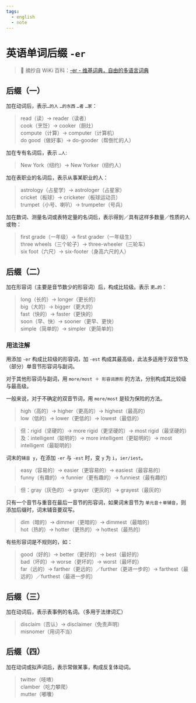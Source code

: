 ```yaml
---
tags:
  - english
  - note
---
```


# 英语单词后缀 `-er`

> 📎 摘抄自 WiKi 百科：[-er - 维基词典，自由的多语言词典](https://zh.m.wiktionary.org/zh-hans/-er)

## 后缀（一）

加在动词后，表示`…的人` `…的东西` `…者` `…家`：

> read（读）→ reader（读者）  
> cook（烹饪）→ cooker（厨灶）  
> compute（计算）→ computer（计算机）  
> do good（做好事）→ do-gooder（帮倒忙的人）

加在专有名词后，表示 `…人`:

> New York（纽约）→ New Yorker（纽约人）

加在表职业的名词后，表示从事某职业的人：

> astrology（占星学）→ astrologer（占星家）  
>  cricket（板球）→ cricketer（板球运动员）  
>  trumpet（小号、喇叭）→ trumpeter（号兵）

加在数词、测量名词或表特定量的名词后，表示得到／具有这样多数量／性质的人或物：

> first grade（一年级）→ first grader（一年级生）  
> three wheels（三个轮子）→ three-wheeler（三轮车）  
> six foot（六尺）→ six-footer（身高六尺的人）

## 后缀（二）

加在形容词（主要是音节数少的形容词）后，构成比较级。表示 `更…的`：

> long（长的）→ longer（更长的）  
> big（大的）→ bigger（更大的）  
> fast（快的）→ faster（更快的）  
> soon（早、快）→ sooner（更早、更快）  
> simple（简单的）→ simpler（更简单的）

### 用法注解

用添加 `-er` 构成比较级的形容词，加 `-est` 构成其最高级，此法多适用于双音节及（部分）单音节形容词与副词。

对于其他形容词与副词，用 `more/most ＋ 形容词原形` 的方法，分别构成其比较级与最高级。

一般来说，对于不确定的双音节词，用 `more/most` 是较为保险的方法。

> high（高的）→ higher（更高的）→ highest（最高的）  
> low（低的）→ lower（更低的）→ lowest（最低的）

> 但：rigid（坚硬的）→ more rigid（更坚硬的）→ most rigid（最坚硬的）  
> 及：intelligent（聪明的）→ more intelligent（更聪明的）→ most intelligent（最聪明的）

词末的`辅音 y`，在添加 `-er` 与 `-est` 时，变 `y` 为 `i`，`ier/iest`。

> easy（容易的）→ easier（更容易的）→ easiest（最容易的）  
> funny（有趣的）→ funnier（更有趣的）→ funniest（最有趣的）

> 但：gray（灰色的）→ grayer（更灰的）→ grayest（最灰的）

只有一个音节与重音在最后一音节的形容词，如果词末音节为 `单元音＋单辅音`，则添加后缀时，词末辅音要双写。

> dim（暗的）-> dimmer（更暗的）→ dimmest（最暗的）  
> hot（热的）-> hotter（更热的）→ hottest（最热的）

有些形容词是不规则的，如：

> good（好的）→ better（更好的）→ best（最好的）  
> bad（坏的）→ worse（更坏的）→ worst（最坏的）  
> far（远的）→ farther（更远的）／further（更进一步的）→ farthest（最远的）／furthest（最进一步的）

## 后缀（三）

加在动词后，表示表事例的名词。（多用于法律词汇）

> disclaim（否认）→ disclaimer（免责声明）  
> misnomer（用词不当）

## 后缀（四）

加在动词或拟声词后，表示常做某事，构成反复体动词。

> twitter（吱喳）  
> clamber（吃力攀爬）  
> mutter（嘟囔）
